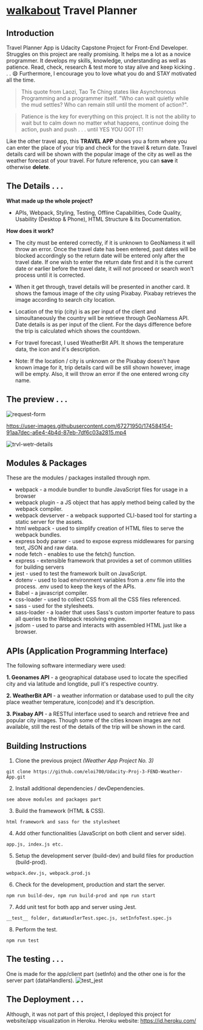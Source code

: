 # <ins>**walkabout**</ins> **Travel Planner**

## Introduction
Travel Planner App is Udacity Capstone Project for Front-End Developer. Struggles on this project are really promising.  It helps me a lot as a novice programmer.  It develops my skills, knowledge, understanding as well as patience.  Read, check, research & test more to stay alive and keep kicking . . . 😄 Furthermore, I encourage you to love what you do and STAY motivated all the time.

>This quote from Laozi, Tao Te Ching states like Asynchronous Programming and a programmer itself. "Who can wait quietly while the mud settles?  Who can remain still until the moment of action?".

>Patience is the key for everything on this project.  It is not the ability to wait but to calm down no matter what happens, continue doing the action, push and push . . . until YES YOU GOT IT!

Like the other travel app, this **TRAVEL APP** shows you a form where you can enter the place of your trip and check for the travel & return date. Travel details card will be shown with the popular image of the city as well as the weather forecast of your travel.  For future reference, you can **save** it otherwise **delete**.

## The Details  . . .
**What made up the whole project?**

- APIs, Webpack, Styling, Testing, Offline Capabilities, Code Quality, Usability (Desktop & Phone), HTML Structure & its Documentation.

**How does it work?**

- The city must be entered correctly, if it is unknown to GeoNamess it will throw an error.  Once the travel date has been entered, past dates will be blocked accordingly so the return date will be entered only after the travel date. If one wish to enter the return date first and it is the current date or earlier before the travel date, it will not proceed or search won't process until it is corrected.

- When it get through, travel details will be presented in another card.  It shows the famous image of the city using Pixabay.  Pixabay retrieves the image according to search city location.

- Location of the trip (city) is as per input of the client and simoultaneously the country will be retrieve through GeoNamess API. Date details is as per input of the client. For the days difference before the trip is calculated which shows the countdown.

- For travel forecast, I used WeatherBit API.  It shows the temperature data, the icon and it's description.

- Note: If the location / city is unknown or the Pixabay doesn't have known image for it, trip details card will be still shown however, image will be empty. Also, it will throw an error if the one entered wrong city name.

## The preview . . .
![request-form](https://user-images.githubusercontent.com/67271950/174588085-d69790ed-d082-4b30-8987-889229849081.png)

https://user-images.githubusercontent.com/67271950/174584154-91aa7dec-a6e4-4b4d-87eb-7df6c03a2815.mp4

![trvl-wetr-details](https://user-images.githubusercontent.com/67271950/174588038-16cdd313-81d3-42f3-ba82-c602a6e68e61.png)

## Modules & Packages
These are the modules / packages installed through npm.

- webpack - a module bundler to bundle JavaScript files for usage in a browser
- webpack plugin - a JS object that has apply method being called by the webpack compiler.
- webpack devserver - a webpack supported CLI-based tool for starting a static server for the assets.
- html webpack - used to simplify creation of HTML files to serve the webpack bundles.
- express body parser - used to expose express middlewares for parsing text, JSON and raw data.
- node fetch - enables to use the fetch() function.
- express - extensible framework that provides a set of common utilities for building servers
- jest - used to test the framework built on JavaScript.
- dotenv - used to load environment variables from a .env file into the process. .env used to keep the keys of the APIs.
- Babel - a javascript compiler.
- css-loader - used to collect CSS from all the CSS files referenced.
- sass - used for the stylesheets.
- sass-loader - a loader that uses Sass's custom importer feature to pass all queries to the Webpack resolving engine.
- jsdom - used to parse and interacts with assembled HTML just like a browser.

## APIs (Application Programming Interface)
The following software intermediary were used:

**1. Geonames API** - a geographical database used to locate the specified city and via latitude and longtide, pull it's respective country.

**2. WeatherBit API** - a weather information or database used to pull the city place weather temperature, icon(code) and it's description.

**3. Pixabay API** - a RESTful interface used to search and retrieve free and popular city images.  Though some of the cities known images are not available, still the rest of the details of the trip will be shown in the card.

## Building Instructions

1. Clone the previous project *(Weather App Project No. 3)*
```
git clone https://github.com/eloi700/Udacity-Proj-3-FEND-Weather-App.git
```

2. Install additional dependencies / devDependencies.
```
see above modules and packages part
```

3. Build the framework (HTML & CSS).
```
html framework and sass for the stylesheet
```

4. Add other functionalities (JavaScript on both client and server side).
```
app.js, index.js etc.
```

5. Setup the development server (build-dev) and build files for production (build-prod).
```
webpack.dev.js, webpack.prod.js
```

6. Check for the development, production and start the server.
```
npm run build-dev, npm run build-prod and npm run start
```

7. Add unit test for both app and server using Jest.
```
__test__ folder, dataHandlerTest.spec.js, setInfoTest.spec.js
```

8. Perform the test.
```
npm run test
```

## The testing . . .

One is made for the app/client part (setInfo) and the other one is for the server part (dataHandlers).
![test_jest](https://user-images.githubusercontent.com/67271950/174622205-8ff04012-5bfa-4127-822e-22334685e153.png)

## The Deployment . . .
Although, it was not part of this project, I deployed this project for website/app visualization in Heroku. 
Heroku website:  https://id.heroku.com/


